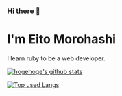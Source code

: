 ### Hi there 👋
# I'm Eito Morohashi
  I learn ruby to be a web developer.
  
[![hogehoge's github stats](https://github-readme-stats.vercel.app/api?username=eito1011-JP&hide=contribs&count_private=true&show_icons=true&theme=tokyonight)](https://github.com/eito1011-JP/)

[![Top used Langs](https://github-readme-stats.vercel.app/api/top-langs/?username=eito1011-JP&layout=compact&theme=tokyonight)](https://github.com/eito1011-JP/)



<!--
**eito1011-JP/eito1011-JP** is a ✨ _special_ ✨ repository because its `README.md` (this file) appears on your GitHub profile.

Here are some ideas to get you started:

- 🌱 I’m currently learning ruby to be a web developer
- 💬 Ask me about 
- 📫 How to reach me: 
- 😄 Pronouns: 
- ⚡ Fun fact: 
-->
